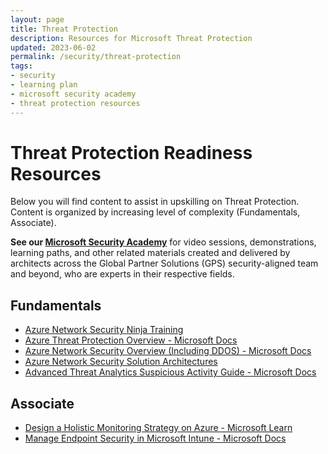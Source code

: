 ```yaml
---
layout: page
title: Threat Protection
description: Resources for Microsoft Threat Protection
updated: 2023-06-02
permalink: /security/threat-protection
tags:
- security
- learning plan
- microsoft security academy
- threat protection resources
---
```


# Threat Protection Readiness Resources
Below you will find content to assist in upskilling on Threat Protection. Content is organized by increasing level of complexity (Fundamentals, Associate).

**See our [Microsoft Security Academy](https://microsoft.github.io/PartnerResources/skilling/microsoft-security-academy)** for video sessions, demonstrations, learning paths, and other related materials created and delivered by architects across the Global Partner Solutions (GPS) security-aligned team and beyond, who are experts in their respective fields.

## Fundamentals
* [Azure Network Security Ninja Training](https://techcommunity.microsoft.com/t5/azure-network-security-blog/azure-network-security-ninja-training/ba-p/2356101)
* [Azure Threat Protection Overview - Microsoft Docs](https://learn.microsoft.com/en-us/azure/security/fundamentals/threat-detection)
* [Azure Network Security Overview (Including DDOS) - Microsoft Docs](https://learn.microsoft.com/en-us/azure/security/fundamentals/network-overview)
* [Azure Network Security Solution Architectures](https://azure.microsoft.com/en-us/solutions/network-security/#solution-architectures)
* [Advanced Threat Analytics Suspicious Activity Guide - Microsoft Docs](https://docs.microsoft.com/en-us/advanced-threat-analytics/suspicious-activity-guide)

## Associate
* [Design a Holistic Monitoring Strategy on Azure - Microsoft Learn](https://docs.microsoft.com/en-us/learn/modules/design-monitoring-strategy-on-azure/)
* [Manage Endpoint Security in Microsoft Intune - Microsoft Docs](https://learn.microsoft.com/en-us/mem/intune/protect/endpoint-security?view=o365-worldwide)